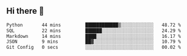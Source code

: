 ## Hi there 👋

<!--START_SECTION:waka-->

```txt
Python       44 mins         ████████████▒░░░░░░░░░░░░   48.72 %
SQL          22 mins         ██████░░░░░░░░░░░░░░░░░░░   24.29 %
Markdown     14 mins         ████░░░░░░░░░░░░░░░░░░░░░   16.17 %
JSON         9 mins          ██▓░░░░░░░░░░░░░░░░░░░░░░   10.79 %
Git Config   0 secs          ░░░░░░░░░░░░░░░░░░░░░░░░░   00.02 %
```

<!--END_SECTION:waka-->

<!--
**taylor475/taylor475** is a ✨ _special_ ✨ repository because its `README.md` (this file) appears on your GitHub profile.

Here are some ideas to get you started:

- 🔭 I’m currently working on ...
- 🌱 I’m currently learning ...
- 👯 I’m looking to collaborate on ...
- 🤔 I’m looking for help with ...
- 💬 Ask me about ...
- 📫 How to reach me: ...
- 😄 Pronouns: ...
- ⚡ Fun fact: ...
-->
